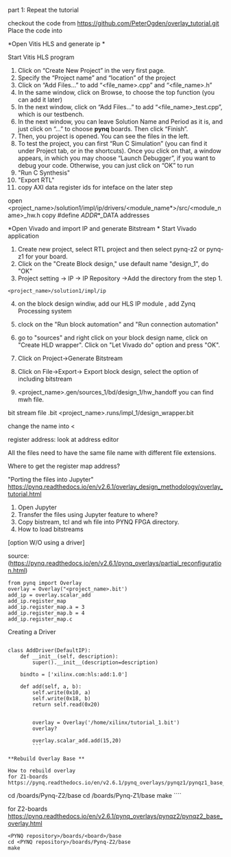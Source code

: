 part 1: Repeat the tutorial 
 
checkout the code from https://github.com/PeterOgden/overlay_tutorial.git
Place the code into 









*Open Vitis HLS and generate ip *


Start Vitis HLS program
1. Click on “Create New Project” in the very first page.
2. Specify the “Project name” and “location” of the project
3. Click on “Add Files…” to add “<file_name>.cpp” and “<file_name>.h”
4. In the same window, click on Browse, to choose the top function (you can add it later)
5. In the next window, click on “Add Files…” to add “<file_name>_test.cpp”, which is our testbench.
6. In the next window, you can leave Solution Name and Period as it is, and just click on “…” to choose **pynq** boards. Then click “Finish”.
7. Then, you project is opened. You can see the files in the left.
8. To test the project, you can first “Run C Simulation” (you can find it under Project tab, or in the shortcuts). Once you click on that, a window appears, in which you may choose “Launch Debugger”, if you want to debug your code. Otherwise, you can just click on “OK” to run
9. "Run C Synthesis" 
10. "Export RTL"   
11. copy AXI data register ids for inteface on the later step 

open <project_name>/solution1/impl/ip/drivers/<module_name*>/src/<module_name>_hw.h 
copy 
#define  _ADDR_*_DATA addresses 

*Open Vivado and import IP and generate Bitstream * 
Start Vivado application 
1. Create new project, select RTL project and then select pynq-z2 or pynq-z1 for your board.
2. Click on the "Create Block design," use default name "design_1", do "OK"
3. Project setting -> IP -> IP Repository ->Add the directory from the step 1. 

```<project_name>/solution1/impl/ip```

4. on the block design windiw, add  our HLS IP module , add Zynq Processing system 
5. clock on the "Run block automation" and "Run connection automation"

6. go to "sources" and right click on your block design name, click on "Create HLD wrapper".  Click on "Let Vivado do" option and press "OK". 
7. Click on Project->Generate Bitstream
8. Click on File->Export-> Export block design, select the option of including bitstream 

9. <project_name>.gen/sources_1/bd/design_1/hw_handoff
you can find mwh file.  

bit stream file  .bit 
<project_name>.runs/impl_1/design_wrapper.bit 

change the name into <


register address: 
look at address editor 



All the files need to have the same file name with different file extensions. 


Where to get the register map address? 

"Porting the files into Jupyter"
https://pynq.readthedocs.io/en/v2.6.1/overlay_design_methodology/overlay_tutorial.html

1. Open Jupyter 
2. Transfer the files using Jupyter feature to where? 
3.  Copy bistream, tcl and wh file into PYNQ FPGA directory. 
4.  How to load bitstreams 

[option W/O using a driver]

source: (https://pynq.readthedocs.io/en/v2.6.1/pynq_overlays/partial_reconfiguration.html)
```
from pynq import Overlay
overlay = Overlay("<project_name>.bit')
add_ip = overlay.scalar_add 
add_ip.register_map 
add_ip.register_map.a = 3 
add_ip.register_map.b = 4 
add_ip.register_map.c 
```
Creating a Driver 
``` 

class AddDriver(DefaultIP):
    def __init__(self, description):
        super().__init__(description=description)

    bindto = ['xilinx.com:hls:add:1.0']

    def add(self, a, b):
        self.write(0x10, a)
        self.write(0x18, b)
        return self.read(0x20)
        
        
        overlay = Overlay('/home/xilinx/tutorial_1.bit')
        overlay?
        
        overlay.scalar_add.add(15,20)
        ``` 

**Rebuild Overlay Base **

How to rebuild overlay 
for Z1-boards 
https://pynq.readthedocs.io/en/v2.6.1/pynq_overlays/pynqz1/pynqz1_base_overlay.html

``` 
cd <PYNQ repository>/boards/Pynq-Z2/base
cd <PYNQ repository>/boards/Pynq-Z1/base
make ````

for Z2-boards 
https://pynq.readthedocs.io/en/v2.6.1/pynq_overlays/pynqz2/pynqz2_base_overlay.html
```
<PYNQ repository>/boards/<board>/base
cd <PYNQ repository>/boards/Pynq-Z2/base
make
```

